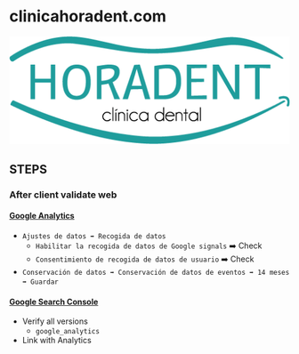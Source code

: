 # clinicahoradent.com

[![clinicahoradent.com](/assets/media/logo.png)](https://clinicahoradent.com/)


## STEPS

### After client validate web


#### [Google Analytics](https://analytics.google.com/)

- `Ajustes de datos ➡️ Recogida de datos`
  - `Habilitar la recogida de datos de Google signals` ➡️ Check
  - `Consentimiento de recogida de datos de usuario` ➡️ Check
- `Conservación de datos ➡️ Conservación de datos de eventos ➡️ 14 meses ➡️ Guardar`


#### [Google Search Console](https://search.google.com/search-console)

- Verify all versions
  - `google_analytics`
- Link with Analytics